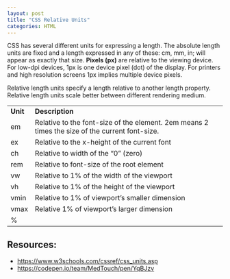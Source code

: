 ```yaml
---
layout: post
title: "CSS Relative Units"
categories: HTML
---
```



CSS has several different units for expressing a length. The absolute length units are fixed and a length expressed in any of these: cm, mm, in; will appear as exactly that size. **Pixels (px)** are relative to the viewing device. For low-dpi devices, 1px is one device pixel (dot) of the display. For printers and high resolution screens 1px implies multiple device pixels.

Relative length units specify a length relative to another length property. Relative length units scale better between different rendering medium.



<table>
  <tr>
   <td><strong>Unit</strong>
   </td>
   <td><strong>Description</strong>
   </td>
  </tr>
  <tr>
   <td>em
   </td>
   <td>Relative to the font-size of the element. 2em means 2 times the size of the current font-size.
   </td>
  </tr>
  <tr>
   <td>ex
   </td>
   <td>Relative to the x-height of the current font
   </td>
  </tr>
  <tr>
   <td>ch
   </td>
   <td>Relative to width of the “0” (zero)
   </td>
  </tr>
  <tr>
   <td>rem
   </td>
   <td>Relative to font-size of the root element
   </td>
  </tr>
  <tr>
   <td>vw
   </td>
   <td>Relative to 1% of the width of the viewport
   </td>
  </tr>
  <tr>
   <td>vh
   </td>
   <td>Relative to 1% of the height of the viewport
   </td>
  </tr>
  <tr>
   <td>vmin
   </td>
   <td>Relative to 1% of viewport’s smaller dimension
   </td>
  </tr>
  <tr>
   <td>vmax
   </td>
   <td>Relative 1% of viewport’s larger dimension
   </td>
  </tr>
  <tr>
   <td>%
   </td>
   <td>
   </td>
  </tr>
</table>



## Resources:

- https://www.w3schools.com/cssref/css_units.asp
- https://codepen.io/team/MedTouch/pen/YqBJzv
